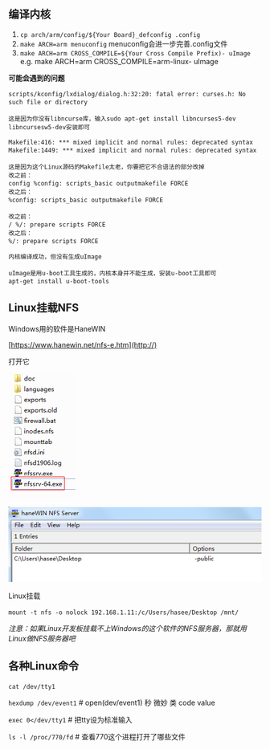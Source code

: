 ## 编译内核
1. `cp arch/arm/config/${Your Board}_defconfig .config`
2. `make ARCH=arm menuconfig`
menuconfig会进一步完善.config文件
3. `make ARCH=arm CROSS_COMPILE=${Your Cross Compile Prefix)- uImage `
e.g. make ARCH=arm CROSS_COMPILE=arm-linux- uImage

**可能会遇到的问题**
```
scripts/kconfig/lxdialog/dialog.h:32:20: fatal error: curses.h: No such file or directory

这是因为你没有libncurse库，输入sudo apt-get install libncurses5-dev libncursesw5-dev安装即可
```
```
Makefile:416: *** mixed implicit and normal rules: deprecated syntax
Makefile:1449: *** mixed implicit and normal rules: deprecated syntax

这是因为这个Linux源码的Makefile太老，你要把它不合语法的部分改掉
改之前：
config %config: scripts_basic outputmakefile FORCE
改之后：
%config: scripts_basic outputmakefile FORCE

改之前：
/ %/: prepare scripts FORCE
改之后：
%/: prepare scripts FORCE
```

```
内核编译成功，但没有生成uImage

uImage是用u-boot工具生成的，内核本身并不能生成，安装u-boot工具即可
apt-get install u-boot-tools
```

## Linux挂载NFS
Windows用的软件是HaneWIN

[https://www.hanewin.net/nfs-e.htm](http://)

打开它

![HaneWIN.png](./HaneWIN.png)

![HaneWIN2.png](./HaneWIN2.png)

Linux挂载

`mount -t nfs -o nolock 192.168.1.11:/c/Users/hasee/Desktop /mnt/`

*注意：如果Linux开发板挂载不上Windows的这个软件的NFS服务器，那就用Linux做NFS服务器吧*

## 各种Linux命令
`cat /dev/tty1`

`hexdump /dev/event1`         # open(dev/event1)  秒 微妙 类 code value

`exec 0</dev/tty1`            # 把tty设为标准输入

`ls -l /proc/770/fd`          # 查看770这个进程打开了哪些文件






